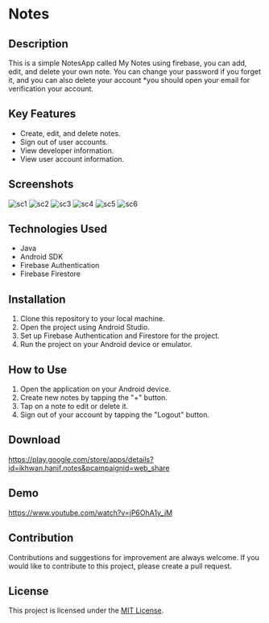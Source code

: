 # Notes

## Description
This is a simple NotesApp called My Notes using firebase, you can add, edit, and delete your own note.
You can change your password if you forget it, and you can also delete your account
*you should open your email for verification your account.

## Key Features
- Create, edit, and delete notes.
- Sign out of user accounts.
- View developer information.
- View user account information.

## Screenshots
![sc1](https://github.com/ikhwanhanif/Notes/assets/108711453/eb74a359-427f-4969-b1bd-2c39a152c841)
![sc2](https://github.com/ikhwanhanif/Notes/assets/108711453/389b2207-f77e-4f3c-a921-76263231d0ca)
![sc3](https://github.com/ikhwanhanif/Notes/assets/108711453/62418dc6-ffb5-48cf-a559-f7cbe2e0bfc8)
![sc4](https://github.com/ikhwanhanif/Notes/assets/108711453/51cf571a-4049-4d44-89c2-eec7a9fda509)
![sc5](https://github.com/ikhwanhanif/Notes/assets/108711453/ddde67f6-2943-4f03-a1f6-85f89a4baae8)
![sc6](https://github.com/ikhwanhanif/Notes/assets/108711453/dbf34cb9-36fb-480f-9344-c3601d097d88)

## Technologies Used
- Java
- Android SDK
- Firebase Authentication
- Firebase Firestore

## Installation
1. Clone this repository to your local machine.
2. Open the project using Android Studio.
3. Set up Firebase Authentication and Firestore for the project.
4. Run the project on your Android device or emulator.

## How to Use
1. Open the application on your Android device.
2. Create new notes by tapping the "+" button.
3. Tap on a note to edit or delete it.
4. Sign out of your account by tapping the "Logout" button.

## Download
https://play.google.com/store/apps/details?id=ikhwan.hanif.notes&pcampaignid=web_share

## Demo
https://www.youtube.com/watch?v=jP6OhA1y_jM

## Contribution
Contributions and suggestions for improvement are always welcome. If you would like to contribute to this project, please create a pull request.

## License
This project is licensed under the [MIT License](LICENSE).

